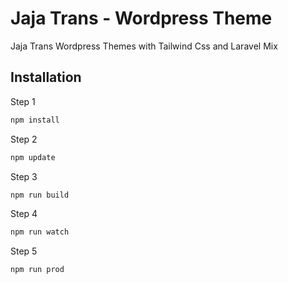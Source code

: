 
# Jaja Trans - Wordpress Theme

Jaja Trans Wordpress Themes with Tailwind Css and Laravel Mix 

## Installation

Step 1 

```bash
npm install
```
Step 2

```bash
npm update
```
Step 3

```bash
npm run build
```
Step 4

```bash
npm run watch
```
Step 5

```bash
npm run prod
```
